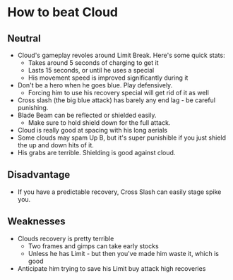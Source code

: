 # How to beat Cloud 

## Neutral

- Cloud's gameplay revoles around Limit Break. Here's some quick stats:
  - Takes around 5 seconds of charging to get it
  - Lasts 15 seconds, or until he uses a special
  - His movement speed is improved significantly during it
- Don't be a hero when he goes blue. Play defensively.
  - Forcing him to use his recovery special will get rid of it as well
- Cross slash (the big blue attack) has barely any end lag - be careful punishing.
- Blade Beam can be reflected or shielded easily. 
  -  Make sure to hold shield down for the full attack.
- Cloud is really good at spacing with his long aerials
- Some clouds may spam Up B, but it's super punishible if you just shield the up and down hits of it.
- His grabs are terrible. Shielding is good against cloud.

## Disadvantage

- If you have a predictable recovery, Cross Slash can easily stage spike you.

## Weaknesses

- Clouds recovery is pretty terrible
  - Two frames and gimps can take early stocks
  - Unless he has Limit - but then you've made him waste it, which is good
- Anticipate him trying to save his Limit buy attack high recoveries
